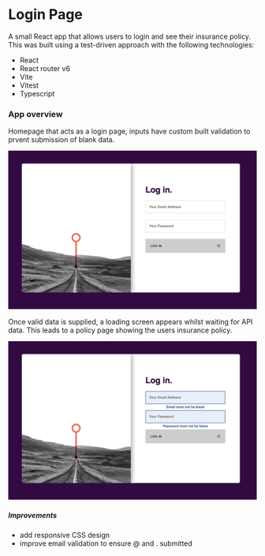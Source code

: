 # Login Page

A small React app that allows users to login and see their insurance policy. This was built using a test-driven approach with the following technologies:
- React
- React router v6
- Vite
- Vitest
- Typescript

### App overview

Homepage that acts as a login page, inputs have custom built validation to prvent submission of blank data. 

![](./src/assets/validation.gif)

Once valid data is supplied, a loading screen appears whilst waiting for API data. This leads to a policy page showing the users insurance policy.

![](./src/assets/login.gif)

##### Improvements

- add responsive CSS design
- improve email validation to ensure @ and . submitted
